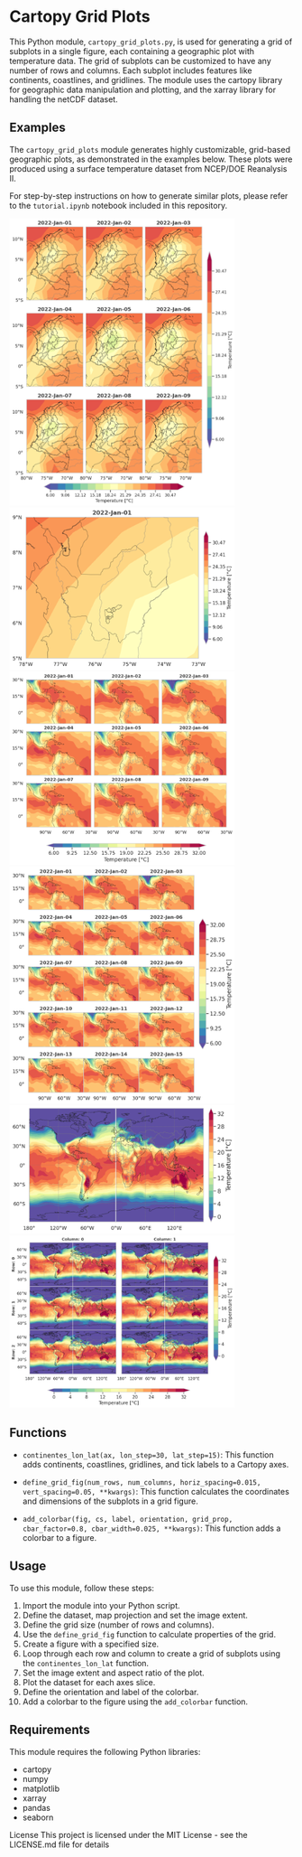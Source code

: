 # Cartopy Grid Plots

This Python module, `cartopy_grid_plots.py`, is used for generating a grid of subplots in a single figure, each containing a geographic plot with temperature data. The grid of subplots can be customized to have any number of rows and columns. Each subplot includes features like continents, coastlines, and gridlines. The module uses the cartopy library for geographic data manipulation and plotting, and the xarray library for handling the netCDF dataset.

## Examples

The `cartopy_grid_plots` module generates highly customizable, grid-based geographic plots, as demonstrated in the examples below. These plots were produced using a surface temperature dataset from NCEP/DOE Reanalysis II. 

For step-by-step instructions on how to generate similar plots, please refer to the `tutorial.ipynb` notebook included in this repository.


<img src="figures/departamentos.png" alt="Colombian's departments shape" width="400"/>

<img src="figures/amva.png" alt="Antioquia and AMVA shape added" width="400"/>

<img src="figures/example_1.png" alt="Example 1: 3x3 grid, regional temperature, horizontal colorbar" width="400"/>

<img src="figures/example_2.png" alt="Example 2: 4x4 grid, regional temperature, vertical colorbar" width="400"/>

<img src="figures/example_4.png" alt="Example 4: Global temperature, vertical colorbar" width="400"/>

<img src="figures/example_0.png" alt="Example 3: 2x3 grid, Global temperature, two colorbars" width="400"/>


## Functions
* `continentes_lon_lat(ax, lon_step=30, lat_step=15)`: This function adds continents, coastlines, gridlines, and tick labels to a Cartopy axes.

* `define_grid_fig(num_rows, num_columns, horiz_spacing=0.015, vert_spacing=0.05, **kwargs)`: This function calculates the coordinates and dimensions of the subplots in a grid figure.

* `add_colorbar(fig, cs, label, orientation, grid_prop, cbar_factor=0.8, cbar_width=0.025, **kwargs)`: This function adds a colorbar to a figure.

## Usage
To use this module, follow these steps:

1. Import the module into your Python script.
2. Define the dataset, map projection and set the image extent.
3. Define the grid size (number of rows and columns).
4. Use the `define_grid_fig` function to calculate properties of the grid.
5. Create a figure with a specified size.
6. Loop through each row and column to create a grid of subplots using the `continentes_lon_lat` function.
7. Set the image extent and aspect ratio of the plot.
8. Plot the dataset for each axes slice.
9. Define the orientation and label of the colorbar.
10. Add a colorbar to the figure using the `add_colorbar` function.

## Requirements
This module requires the following Python libraries:

* cartopy
* numpy
* matplotlib
* xarray
* pandas
* seaborn


License
This project is licensed under the MIT License - see the LICENSE.md file for details